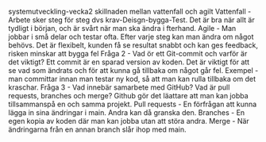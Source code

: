 systemutveckling-vecka2
skillnaden mellan vattenfall och agilt 
Vattenfall - Arbete sker steg för steg dvs krav-Deisgn-bygga-Test. Det är bra när allt är tydligt i början, och är svårt när man ska ändra i fterhand. Agile - Man jobbar i små delar och testar ofta. Efter varje steg kan man ändra om något behövs. Det är flexibelt, kunden få se resultat snabbt och kan ges feedback, risken minskar att bygga fel
Fråga 2 - Vad ör ett Git-commit och varför är det viktigt? Ett commit är en sparad version av koden. Det är viktigt för att se vad som ändrats och för att kunna gå tillbaka om något går fel. Exempel - man committar innan man testar ny kod, så att man kan rulla tillbaka om det kraschar.
Fråga 3 - Vad innebär samarbete med GitHub? Vad är pull requests, branches och merge?  Github gör det läattare att man kan jobba tillsammanspå en och samma projekt.  Pull requests - En förfrågan att kunna lägga in sina ändringar i main. Andra kan då granska den.    Branches - En egen kopia av koden där man kan jobba utan att störa andra. Merge - När ändringarna från en annan branch slår ihop med main.